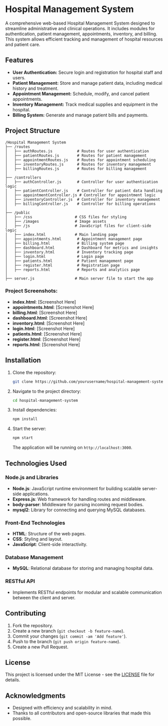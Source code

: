 # Hospital Management System

A comprehensive web-based Hospital Management System designed to streamline administrative and clinical operations. It includes modules for authentication, patient management, appointments, inventory, and billing. This system allows efficient tracking and management of hospital resources and patient care.

## Features
- **User Authentication:** Secure login and registration for hospital staff and users.
- **Patient Management:** Store and manage patient data, including medical history and treatment.
- **Appointment Management:** Schedule, modify, and cancel patient appointments.
- **Inventory Management:** Track medical supplies and equipment in the hospital.
- **Billing System:** Generate and manage patient bills and payments.

## Project Structure

```
/Hospital Management System
├── /routes
│   ├── authRoutes.js           # Routes for user authentication
│   ├── patientRoutes.js        # Routes for patient management
│   ├── appointmentRoutes.js    # Routes for appointment scheduling
│   ├── inventoryRoutes.js      # Routes for inventory management
│   ├── billingRoutes.js        # Routes for billing management
│
├── /controllers
│   ├── authController.js       # Controller for user authentication logic
│   ├── patientController.js    # Controller for patient data handling
│   ├── appointmentController.js # Controller for appointment logic
│   ├── inventoryController.js  # Controller for inventory management
│   ├── billingController.js    # Controller for billing operations
│
├── /public
│   ├── /css                   # CSS files for styling
│   ├── /images                # Image assets
│   ├── /js                    # JavaScript files for client-side logic
│   ├── index.html             # Main landing page
│   ├── appointments.html       # Appointment management page
│   ├── billing.html            # Billing system page
│   ├── dashboard.html          # Dashboard for metrics and insights
│   ├── inventory.html          # Inventory tracking page
│   ├── login.html              # Login page
│   ├── patients.html           # Patient management page
│   ├── register.html           # Registration page
│   ├── reports.html            # Reports and analytics page
│
├── server.js                  # Main server file to start the app
```

### Project Screenshots:

- **index.html**: [Screenshot Here]
- **appointments.html**: [Screenshot Here]
- **billing.html**: [Screenshot Here]
- **dashboard.html**: [Screenshot Here]
- **inventory.html**: [Screenshot Here]
- **login.html**: [Screenshot Here]
- **patients.html**: [Screenshot Here]
- **register.html**: [Screenshot Here]
- **reports.html**: [Screenshot Here]

## Installation

1. Clone the repository:
   ```bash
   git clone https://github.com/yourusername/hospital-management-system.git
   ```

2. Navigate to the project directory:
   ```bash
   cd hospital-management-system
   ```

3. Install dependencies:
   ```bash
   npm install
   ```

4. Start the server:
   ```bash
   npm start
   ```

   The application will be running on `http://localhost:3000`.

## Technologies Used

### Node.js and Libraries
- **Node.js**: JavaScript runtime environment for building scalable server-side applications.
- **Express.js**: Web framework for handling routes and middleware.
- **body-parser**: Middleware for parsing incoming request bodies.
- **mysql2**: Library for connecting and querying MySQL databases.

### Front-End Technologies
- **HTML**: Structure of the web pages.
- **CSS**: Styling and layout.
- **JavaScript**: Client-side interactivity.

### Database Management
- **MySQL**: Relational database for storing and managing hospital data.

### RESTful API
- Implements RESTful endpoints for modular and scalable communication between the client and server.

## Contributing

1. Fork the repository.
2. Create a new branch (`git checkout -b feature-name`).
3. Commit your changes (`git commit -am 'Add feature'`).
4. Push to the branch (`git push origin feature-name`).
5. Create a new Pull Request.

## License

This project is licensed under the MIT License - see the [LICENSE](LICENSE) file for details.

## Acknowledgments
- Designed with efficiency and scalability in mind.
- Thanks to all contributors and open-source libraries that made this possible.